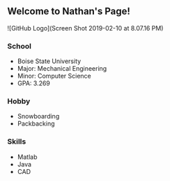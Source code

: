 ## Welcome to Nathan's Page!

![GitHub Logo](Screen Shot 2019-02-10 at 8.07.16 PM)

### School
* Boise State University
* Major: Mechanical Engineering
* Minor: Computer Science
* GPA: 3.269


### Hobby

* Snowboarding
* Packbacking

### Skills

* Matlab
* Java
* CAD


